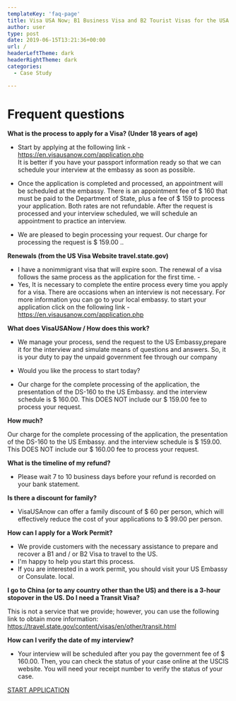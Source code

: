 ```yaml
---
templateKey: 'faq-page'
title: Visa USA Now; B1 Business Visa and B2 Tourist Visas for the USA
author: user
type: post
date: 2019-06-15T13:21:36+00:00
url: /
headerLeftTheme: dark
headerRightTheme: dark
categories:
  - Case Study

---
```

# Frequent questions

**What is the process to apply for a Visa? (Under 18 years of age)**
* Start by applying at the following link -  https://en.visausanow.com/application.php  
It is better if you have your passport information ready so that we can schedule your interview at the embassy as soon as possible.  

* Once the application is completed and processed, an appointment will be scheduled at the embassy. There is an appointment fee of $ 160 that must be paid to the Department of State, plus a fee of $ 159 to process your application. Both rates are not refundable. After the request is processed and your interview scheduled, we will schedule an appointment to practice an interview. 

* We are pleased to begin processing your request. Our charge for processing the request is $ 159.00 ..
 

**Renewals (from the US Visa Website travel.state.gov)**

 
* I have a nonimmigrant visa that will expire soon. The renewal of a visa follows the same process as the application for the first time. -
* Yes, It is necessary to complete the entire process every time you apply for a visa. There are occasions when an interview is not necessary. For more information you can go to your local embassy. to start your application click on the following link -  https://en.visausanow.com/application.php
 

**What does VisaUSANow / How does this work?**
 

* We manage your process, send the request to the US Embassy, ​​prepare it for the interview and simulate means of questions and answers. So, it is your duty to pay the unpaid government fee through our company

* Would you like the process to start today?

* Our charge for the complete processing of the application, the presentation of the DS-160 to the US Embassy. and the interview schedule is $ 160.00. This DOES NOT include our $ 159.00 fee to process your request.
   

**How much?**

Our charge for the complete processing of the application, the presentation of the DS-160 to the US Embassy. and the interview schedule is $ 159.00. This DOES NOT include our $ 160.00 fee to process your request.

**What is the timeline of my refund?** 

* Please wait 7 to 10 business days before your refund is recorded on your bank statement.
  
**Is there a discount for family?** 

* VisaUSAnow can offer a family discount of $ 60 per person, which will effectively reduce the cost of your applications to $ 99.00 per person. 

**How can I apply for a Work Permit?** 

* We provide customers with the necessary assistance to prepare and recover a B1 and / or B2 Visa to travel to the US.
* I'm happy to help you start this process.
* If you are interested in a work permit, you should visit your US Embassy or Consulate. local.

**I go to China (or to any country other than the US) and there is a 3-hour stopover in the US. Do I need a Transit Visa?**

This is not a service that we provide; however, you can use the following link to obtain more information: 
https://travel.state.gov/content/visas/en/other/transit.html

**How can I verify the date of my interview?**

* Your interview will be scheduled after you pay the government fee of $ 160.00. Then, you can check the status of your case online at the USCIS website. You will need your receipt number to verify the status of your case.      

[START APPLICATION]()